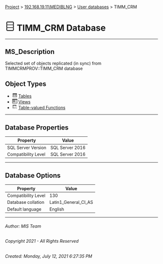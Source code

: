 #### 

[Project](../../../index.md) > [192.168.19.11\\MEDIBLNG](../../index.md) > [User databases](../index.md) > TIMM_CRM

# ![Database](../../../Images/ntDatabase.png) TIMM_CRM Database

---

## <a name="#description"></a>MS_Description

Selected set of objects replicated (in sync) from TIMMCRMPROV::TIMM_CRM database

## <a name="#objecttypes"></a>Object Types

* ![Tables](../../../Images/Table.png) [Tables](Tables/Tables.md)
* ![Views](../../../Images/View.png) [Views](Views/Views.md)
* ![Table-valued Functions](../../../Images/Function_Table.png) [Table-valued Functions](Programmability/Functions/Table-valued_Functions/Table-valued_Functions.md)


---

## <a name="#dbproperties"></a>Database Properties

| Property | Value |
|---|---|
| SQL Server Version | SQL Server 2016 |
| Compatibility Level | SQL Server 2016 |


---

## <a name="#dboptions"></a>Database Options

| Property | Value |
|---|---|
| Compatibility Level | 130 |
| Database collation | Latin1_General_CI_AS |
| Default language | English |


---

###### Author:  MIS Team

###### Copyright 2021 - All Rights Reserved

###### Created: Monday, July 12, 2021 6:27:35 PM

